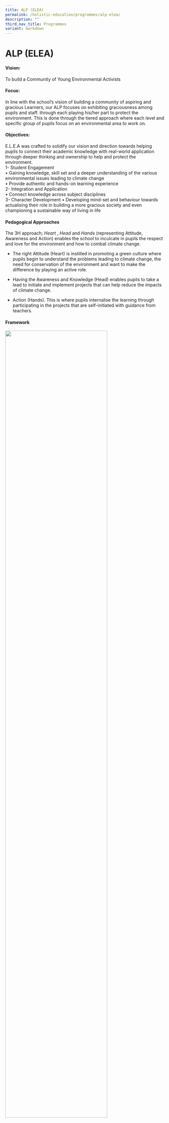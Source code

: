 ```yaml
---
title: ALP (ELEA)
permalink: /holistic-education/programmes/alp-elea/
description: ""
third_nav_title: Programmes
variant: markdown
---
```

ALP (ELEA)
==========

#### Vision:
To build a Community of Young Environmental Activists  

#### Focus:
In line with the school’s vision of building a community of aspiring and gracious Learners, our ALP focuses on exhibiting graciousness among pupils and staff. through each playing his/her part to protect the environment. This is done through the tiered approach where each level and specific group of pupils focus on an environmental area to work on.  
  
#### Objectives:
E.L.E.A was crafted to solidify our vision and direction towards helping pupils to connect their academic knowledge with real-world application through deeper thinking and ownership to help and protect the environment.  <br>
1- Student Engagement <br>
• Gaining knowledge, skill set and a deeper understanding of the various environmental issues leading to climate change <br>
• Provide authentic and hands-on learning experience <br>
2- Integration and Application<br>
• Connect knowledge across subject disciplines<br>
3- Character Development 
• Developing mind-set and behaviour towards actualising their role in building a more gracious society and even championing a sustainable way of living in life 

#### Pedagogical Approaches

The 3H approach;&nbsp;_Heart_&nbsp;,&nbsp;_Head_&nbsp;and&nbsp;_Hands_&nbsp;(representing Attitude, Awareness and Action) enables the school to inculcate in pupils the respect and love for the environment and how to combat climate change.  

*   The right&nbsp;Attitude&nbsp;(Heart) is instilled in promoting a green culture where pupils begin to understand the problems leading to climate change, the need for conservation of the environment and want to make the difference by playing an active role.  
    
*   Having the&nbsp;Awareness&nbsp;and Knowledge (Head) enables pupils to take a lead to initiate and implement projects that can help reduce the impacts of climate change.  
    
*   Action&nbsp;(Hands). This is where pupils internalise the learning through participating in the projects that are self-initiated with guidance from teachers.

#### Framework
<img src="/images/Programmes/EE2.png" style="width:80%">

#### Key Programmes/Initiatives
##### School-based:
**Tier 1: Learning Opportunities for All (P1 to P6)**<br>
**2024 SLOGAN - “Reduce and refuse for sure; let’s turn trash into treasure!”**

<style type="text/css">
.tg  {border-collapse:collapse;border-spacing:0;}
.tg td{border-color:black;border-style:solid;border-width:1px;font-family:Arial, sans-serif;font-size:14px;
  overflow:hidden;padding:10px 5px;word-break:normal;}
.tg th{border-color:black;border-style:solid;border-width:1px;font-family:Arial, sans-serif;font-size:14px;
  font-weight:normal;overflow:hidden;padding:10px 5px;word-break:normal;}
.tg .tg-3yc9{background-color:#22A114;border-color:inherit;color:#FFF;font-weight:bold;text-align:center;vertical-align:top}
.tg .tg-n9k0{background-color:#FBFFFA;border-color:inherit;color:#222;text-align:left;vertical-align:top}
</style>
<table class="tg">
<thead>
  <tr>
    <th colspan="4" class="tg-3yc9">Green COPS (Biodiversity - Care for our Plants in School)</th>
  </tr>
</thead>
<tbody>
  <tr>
    <th class="tg-n9k0"><span style="font-weight:bold;color:#000">Name of Program</span><br></th>
<th class="tg-n9k0"><span style="font-weight:bold;color:#000">Level Involved</span></th>
		<th class="tg-n9k0"><span style="font-weight:bold;color:#000">Program Summary</span>
</th>
<th class="tg-n9k0"><span style="font-weight:bold;color:#000">Collaboration</span>
</th>
  </tr>
  <tr>
    <td class="tg-n9k0"><span style="background-color:transparent">Adopt-A-Plant</span><br></td>
    <td class="tg-n9k0"><span style="background-color:transparent">P1</span><br><br></td>
    <td class="tg-n9k0"><span style="background-color:transparent">To inculcate ownership of school properties:<br>1.	Each class will water the 2 gardens in school twice in Term 3.
Each plant will then adopt a pot of plant to take care in Sem 2.
</span>
</td>
    <td class="tg-n9k0"><span style="background-color:transparent">P4 ECs will create videos to teach the basic parts of plants and how P1 students should water.</span></td>
  </tr>
  <tr>
    <td colspan="4" class="tg-n9k0"><img src="/images/Programmes/ALP/Adopt_A_Plant.jpg" style="width:60%"></td>
  </tr>
<tr>
    <td class="tg-n9k0"><span style="background-color:transparent">Green Wave Commemoration</span><br></td>
    <td class="tg-n9k0"><span style="background-color:transparent">P2</span><br><br></td>
    <td class="tg-n9k0"><span style="background-color:transparent">To encourage students to plant an edible plant on their own and take care of it with their family members.
</span>
</td>
    <td class="tg-n9k0"><span style="background-color:transparent">PAL committee:
Creation of bottle pot for the plant.
</span></td>
  </tr>
  <tr>
    <td colspan="4" class="tg-n9k0"><img src="/images/Programmes/ALP/Green_Wave_Commemoration.jpg" style="width:100%"></td>
  </tr>
<tr>
    <td class="tg-n9k0"><span style="background-color:transparent">Green Quest 2024</span><br></td>
    <td class="tg-n9k0"><span style="background-color:transparent">P3-P6</span><br><br></td>
    <td class="tg-n9k0"><span style="background-color:transparent">In collaboration with Gardens by the Bay, students can take part in the Green Quest (Seeker Leve). Students will complete activities on biodiversity.
</span>
</td>
    <td class="tg-n9k0"><span style="background-color:transparent">Gardens by the Bay
</span></td>
  </tr>
  <tr>
    <td colspan="4" class="tg-n9k0"></td>
  </tr>
</tbody>
</table>
<style type="text/css">
.tg  {border-collapse:collapse;border-spacing:0;}
.tg td{border-color:black;border-style:solid;border-width:1px;font-family:Arial, sans-serif;font-size:14px;
  overflow:hidden;padding:10px 5px;word-break:normal;}
.tg th{border-color:black;border-style:solid;border-width:1px;font-family:Arial, sans-serif;font-size:14px;
  font-weight:normal;overflow:hidden;padding:10px 5px;word-break:normal;}
.tg .tg-3yc9{background-color:#22A114;border-color:inherit;color:#FFF;font-weight:bold;text-align:center;vertical-align:top}
.tg .tg-n9k0{background-color:#FBFFFA;border-color:inherit;color:#222;text-align:left;vertical-align:top}
</style>
<table class="tg">
<thead>
  <tr>
    <th colspan="4" class="tg-3yc9">Water HERO</th>
  </tr>
</thead>
<tbody>
  <tr>
    <th class="tg-n9k0"><span style="font-weight:bold;color:#000">Name of Program</span><br></th>
<th class="tg-n9k0"><span style="font-weight:bold;color:#000">Level Involved</span></th>
		<th class="tg-n9k0"><span style="font-weight:bold;color:#000">Program Summary</span>
</th>
<th class="tg-n9k0"><span style="font-weight:bold;color:#000">Collaboration</span>
</th>
  </tr>
  <tr>
    <td class="tg-n9k0"><span style="background-color:transparent">Mrs Wishy Washy – Which water should we use to wash Mrs Wishy Washy’s animals?</span><br></td>
    <td class="tg-n9k0"><span style="background-color:transparent">P1</span><br><br></td>
    <td class="tg-n9k0"><span style="background-color:transparent">Integration with English STELLAR. Through the hands-on learning experience of investigation, pupils will learn that water can be recycled and reused and that water is precious.
</span>
</td>
    <td class="tg-n9k0"><span style="background-color:transparent">English Department</span></td>
  </tr>
  <tr>
    <td colspan="4" class="tg-n9k0"><img src="/images/Programmes/ALP/Mrs_Wishy_Washy.jpg" style="width:800%"></td>
  </tr>
<tr>
    <td class="tg-n9k0"><span style="background-color:transparent">What will the weather be like today?</span><br></td>
    <td class="tg-n9k0"><span style="background-color:transparent">P2</span><br><br></td>
    <td class="tg-n9k0"><span style="background-color:transparent">Pupils will create rain gauges from recycled bottles to track the amount of rainfall in school. From this, they will then observe and discuss about the impacts of rainfall and record their data into a bar graph (Math syllabus).
</span>
</td>
    <td class="tg-n9k0"><span style="background-color:transparent">Math Department
</span></td>
  </tr>
  <tr>
    <td colspan="4" class="tg-n9k0"><img src="/images/Programmes/ALP/What_Will_the_Weather_be_Like_Today.jpg" style="width:60%"></td>
  </tr>
</tbody>
</table>
<style type="text/css">
.tg  {border-collapse:collapse;border-spacing:0;}
.tg td{border-color:black;border-style:solid;border-width:1px;font-family:Arial, sans-serif;font-size:14px;
  overflow:hidden;padding:10px 5px;word-break:normal;}
.tg th{border-color:black;border-style:solid;border-width:1px;font-family:Arial, sans-serif;font-size:14px;
  font-weight:normal;overflow:hidden;padding:10px 5px;word-break:normal;}
.tg .tg-3yc9{background-color:#22A114;border-color:inherit;color:#FFF;font-weight:bold;text-align:center;vertical-align:top}
.tg .tg-n9k0{background-color:#FBFFFA;border-color:inherit;color:#222;text-align:left;vertical-align:top}
</style>
<table class="tg">
<thead>
  <tr>
    <th colspan="4" class="tg-3yc9">RRRescuers (Zero Waste)
</th>
  </tr>
</thead>
<tbody>
  <tr>
    <th class="tg-n9k0"><span style="font-weight:bold;color:#000">Name of Program</span><br></th>
<th class="tg-n9k0"><span style="font-weight:bold;color:#000">Level Involved</span></th>
		<th class="tg-n9k0"><span style="font-weight:bold;color:#000">Program Summary</span>
</th>
<th class="tg-n9k0"><span style="font-weight:bold;color:#000">Collaboration</span>
</th>
  </tr>
  <tr>
    <td class="tg-n9k0"><span style="background-color:transparent">Clean Plate Campaign</span><br></td>
    <td class="tg-n9k0"><span style="background-color:transparent">All</span><br><br></td>
    <td class="tg-n9k0"><span style="background-color:transparent">TTo encourage students to understand the importance of food security in Singapore. Students to finish their food and show the clean plate to the parent volunteers. Students to collect 5 stamps in a week to redeem a prize. Campaign runs for a week each term.
</span>
</td>
    <td class="tg-n9k0"><span style="background-color:transparent"></span></td>
  </tr>
  <tr>
    <td colspan="4" class="tg-n9k0"><img src="/images/Programmes/ALP/Clean_Plate_Campaign.jpg" style="width:60%"></td>
  </tr>
<tr>
    <td class="tg-n9k0"><span style="background-color:transparent">Recycle Right Last Day of the Month </span><br></td>
    <td class="tg-n9k0"><span style="background-color:transparent">All</span><br><br></td>
    <td class="tg-n9k0"><span style="background-color:transparent">To encourage students that ‘life’ of objects that can’t be upcycled or reused can be lengthened by recycling. Students to bring in the designated recyclable for the term. ECs scheduled to remind classmates to bring the recyclable.
</span>
</td>
    <td class="tg-n9k0"><span style="background-color:transparent">Mono Food SG &amp; Apeiron Energy
</span></td>
  </tr>
  <tr>
    <td colspan="4" class="tg-n9k0"><img src="/images/Programmes/ALP/Recycle_Right_Tier_1.jpg" style="width:100%"></td>
  </tr>
<tr>
    <td class="tg-n9k0"><span style="background-color:transparent">Love Your Food @ AGPS</span><br></td>
    <td class="tg-n9k0"><span style="background-color:transparent">P3</span><br><br></td>
    <td class="tg-n9k0"><span style="background-color:transparent">IP3 students went through a workshop by Tembusu Pte Ltd on Food Security – Rice production.
Through learning of how Singapore gets its rice, the P3 students will learn about food recycling and how food waste can be turned into compost for plants. Students will then do their VIA in fertilising our school gardens using the food compost.
</span>
</td>
    <td class="tg-n9k0"><span style="background-color:transparent">Tembusu Pte Ltd
</span></td>
  </tr>
  <tr>
    <td colspan="4" class="tg-n9k0"><img src="/images/Programmes/ALP/Recycle_Right_Tier_1.jpg" style="width:100%"></td>
  </tr>
</tbody>
</table>







**Tier 2: Learning Opportunities for a Targeted Group**<br>
<table>
  <tbody>
    <tr>
      <th style="width: 64px;">
        Theme
      </th>
      <th style="width: 64px;">
       Name of Program
      </th>
      <th style="width: 64px;">
        Level <br>Involved
      </th>
			<th style="width: 64px;">
				<nobr>Program Summary</nobr>
      </th>
			<th style="width: 64px;">
        Collaboration
      </th>
    </tr>
 <tr>
      <td style="width: 60px;">
      Project ECO 
      </td>
      <td style="width: 60px;">
     Environment Champions 
      </td>
      <td style="text-align: left; width: 60px;">
        P5
      </td>
			 <td style="text-align: left; width: 60px;">Initiate and implement 2 environment-themed projects, covering 1 public health and 1 environment protection topic within the school and/or in the community. <br><br>Conduct outreach to the P5 level, MK and/or AGPS population. 
      </td>
			 <td style="text-align: left; width: 60px;">NEA
	 </td></tr>
 <tr>
      <td style="width: 60px;">
     Sengkang Wetlands 
      </td>
      <td style="width: 60px;">
     Environment Champions 
      </td>
      <td style="text-align: left; width: 60px;">
        P4
      </td>
			 <td style="text-align: left; width: 60px;">
Facilitate MK students to learn more about biodiversity and preserving the environment at Sengkang Wetlands.
      </td>
			 <td style="text-align: left; width: 60px;">Science Department MK @ AGPS 
	 </td></tr>
 <tr>
      <td style="width: 60px;">
      Recycle Right Mondays 
      </td>
      <td style="width: 60px;">
     Environment Champions 
      </td>
      <td style="text-align: left; width: 60px;">
        P6
      </td>
			 <td style="text-align: left; width: 60px;">ECs scheduled to remind classmates to bring the recyclables. ECs will be rotated to assist PVs in the collection of recyclable.  
      </td>
			 <td style="text-align: left; width: 60px;">
	 </td></tr>
 <tr>
      <td style="width: 60px;">
STEM Innovators (CCA)  
      </td>
      <td style="width: 60px;">
      </td>
      <td style="text-align: left; width: 60px;">
        P4-P6
      </td>
			 <td style="text-align: left; width: 60px;">*See under CCA (<a href="/holistic-education/co-curricular-activities-cca/cognitive/stem/" rel="noopener noreferrer nofollow" target="_self">STEM Innovator</a>) tab 
      </td>
			 <td style="text-align: left; width: 60px;">
	 </td></tr>
		<tr></tr>
  </tbody>
</table>